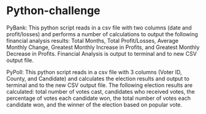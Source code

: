 # Python-challenge

PyBank: 
This python script reads in a csv file with two columns (date and profit/losses) and performs a number of calculations to output the following financial analysis results:
    Total Months,
    Total Profit/Losses,
    Average Monthly Change,
    Greatest Monthly Increase in Profits, and 
    Greatest Monthly Decrease in Profits. 
		Financial Analysis is output to terminal and to new CSV output file. 
    
PyPoll:
This python script reads in a csv file with 3 columns (Voter ID, County, and Candidate) and calculates the election results and output to terminal and to the new CSV output file. The following election results are calculated:
total number of votes cast,
candidates who received votes, 
the percentage of votes each candidate won, 
the total number of votes each candidate won, and 
the winner of the election based on popular vote.
